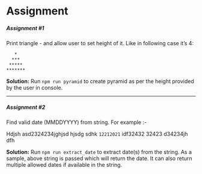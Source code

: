 # Assignment


##### Assignment #1

Print triangle - and allow user to set height of it. Like in following case it’s 4:
  ```
     *
    ***
   *****
  *******
  ```
  
**Solution:** Run `npm run pyramid` to create pyramid as per the height provided by the user in console.

***

##### Assignment #2

Find valid date (MMDDYYYY) from string. For example :-

Hdjsh asd2324234jghjsd hjsdg sdhk `12212021` idf32432 32423 d34234jh dfh

**Solution:** Run `npm run extract_date` to extract date(s) from the string. As a sample, above string is passed which will return the date. It can also return multiple allowed dates if available in the string.
